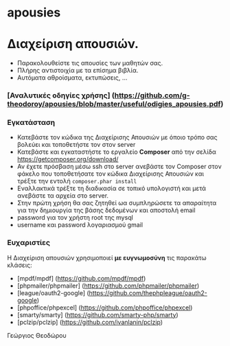 # apousies

# Διαχείριση απουσιών.
- Παρακολουθείστε τις απουσίες των μαθητών σας. 
- Πλήρης αντιστοιχία με τα επίσημα βιβλία. 
- Αυτόματα αθροίσματα, εκτυπώσεις, ...

### [Αναλυτικές οδηγίες χρήσης] (https://github.com/g-theodoroy/apousies/blob/master/useful/odigies_apousies.pdf)

### Εγκατάσταση
- Κατεβάστε τον κώδικα της Διαχείρισης Απουσιών με όποιο τρόπο σας βολεύει και τοποθετήστε τον στον server
- Κατεβάστε και εγκαταστήστε το εργαλείο **Composer** από την σελίδα https://getcomposer.org/download/
- Αν έχετε πρόσβαση μέσω ssh στο server ανεβάστε τον Composer στον φάκελο που τοποθετήσατε τον κώδικα Διαχείρισης Απουσιών και τρέξτε την εντολή ``` composer.phar install ``` 
 - Εναλλακτικά τρέξτε τη διαδικασία σε τοπικό υπολογιστή και μετά ανεβάστε τα αρχεία στο server.
- Στην πρώτη χρήση θα σας ζητηθεί ωα συμπληρώσετε τα απαραίτητα για την δημιουργία της βάσης δεδομένων και αποστολή email
 - password για τον χρήστη root της mysql
 - username και password λογαριασμού gmail
 
 
### Ευχαριστίες
Η Διαχείριση απουσιών χρησιμοποιεί **με ευγνωμοσύνη** τις παρακάτω κλάσεις:
- [mpdf/mpdf] (https://github.com/mpdf/mpdf)
- [phpmailer/phpmailer] (https://github.com/phpmailer/phpmailer)
- [league/oauth2-google] (https://github.com/thephpleague/oauth2-google)
- [phpoffice/phpexcel] (https://github.com/phpoffice/phpexcel)
- [smarty/smarty] (https://github.com/smarty-php/smarty)
- [pclzip/pclzip] (https://github.com/ivanlanin/pclzip)

Γεώργιος Θεοδώρου
